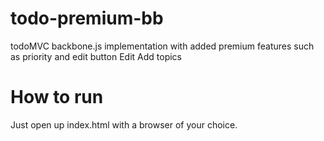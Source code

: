 # todo-premium-bb

todoMVC backbone.js implementation with added premium features such as priority and edit button Edit
Add topics


# How to run

Just open up index.html with a browser of your choice.
